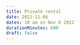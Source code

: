 ```yaml
---
title: Private rental
date: 2022-11-06
dates: 10 am on Nov 6 2022
durationMinutes: 600
draft: false
---
```

